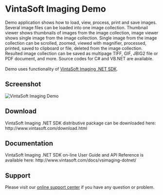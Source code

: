 <h1>VintaSoft Imaging Demo</h1>

Demo application shows how to load, view, process, print and save images. Several image files can be loaded into one image collection. Thumbnail viewer shows thumbnails of images from the image collection, image viewer shows single image from the image collection. Single image from the image collection can be scrolled, zoomed, viewed with magnifier, processed, printed, saved to clipboard or file, deleted from the image collection. Resulted image collection can be saved as multipage TIFF, GIF, JBIG2 file or PDF document, and more. Source codes for C# and VB.NET are available.<br />
<br />
Demo uses functionality of <a href="http://www.vintasoft.com/vsimaging-dotnet-index.html">VintaSoft Imaging .NET SDK</a>.

<h2>Screenshot</h2>
<img src="http://www.vintasoft.com/images/screenshots/imaging/vintasoft-imaging-demo.png" alt="VintaSoft Imaging Demo">


<h2>Download</h2>
VintaSoft Imaging .NET SDK distributive package can be downloaded here: http://www.vintasoft.com/download.html


<h2>Documentation</h2>
VintaSoft Imaging .NET SDK on-line User Guide and API Reference is available here: http://www.vintasoft.com/docs/vsimaging-dotnet/


<h2>Support</h2>
Please visit our <a href="https://www.vintasoft.com/support/">online support center</a> if you have any question or problem.
